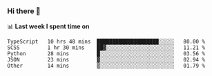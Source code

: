 ### Hi there 👋

<!--
**DBvc/DBvc** is a ✨ _special_ ✨ repository because its `README.md` (this file) appears on your GitHub profile.

Here are some ideas to get you started:

- 🔭 I’m currently working on ...
- 🌱 I’m currently learning ...
- 👯 I’m looking to collaborate on ...
- 🤔 I’m looking for help with ...
- 💬 Ask me about ...
- 📫 How to reach me: ...
- 😄 Pronouns: ...
- ⚡ Fun fact: ...
-->

📊 **Last week I spent time on**
<!--START_SECTION:waka-->

```text
TypeScript   10 hrs 48 mins  ████████████████████░░░░░   80.00 %
SCSS         1 hr 30 mins    ██▓░░░░░░░░░░░░░░░░░░░░░░   11.21 %
Python       28 mins         █░░░░░░░░░░░░░░░░░░░░░░░░   03.56 %
JSON         23 mins         ▓░░░░░░░░░░░░░░░░░░░░░░░░   02.94 %
Other        14 mins         ▒░░░░░░░░░░░░░░░░░░░░░░░░   01.79 %
```

<!--END_SECTION:waka-->
